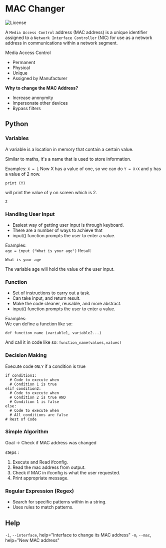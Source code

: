 # MAC Changer 
 ![License](https://img.shields.io/github/license/aniketchavan2211/MAC-Changer?style=for-the-badge)     
 
 A `Media Access Control` address 
 (MAC address) is a unique identifier 
 assigned to a `Network Interface Controller` 
 (NIC) for use as a network address in 
 communications within a network segment.

 Media Access Control
 - Permanent
 - Physical
 - Unique
 - Assigned by Manufacturer

 **Why to change the MAC Address?**
 - Increase anonymity
 - Impersonate other devices
 - Bypass filters

## Python

### Variables

 A variable is a location in memory that
 contain a certain value.
 
 Similar to maths, it's a name that is used 
 to store information.

 Examples:
 `X = 1`
 Now X has a value of one, so we can do
 `Y = X+X`
 and y has a value of 2 now.
 ```
 print (Y)
 ```
 will print the value of y on screen which is 2.
 ```
 2
 ```

### Handling User Input

 - Easiest way of getting user input is through
 keyboard.
 - There are a number of ways to achieve that
 - input() function prompts the user to enter
 a value.

 Examples:     
 `age = input ("What is your age")`
 Result 
 ```
 What is your age
 ```
 The variable age will hold the value of the 
 user input.

### Function

 - Set of instructions to carry out a task.
 - Can take input, and return result.
 - Make the code cleaner, reusable, and more
 abstract.
 - input() function prompts the user to enter
 a value.

 Examples:     
 We can define a function like so:
 ```
 def function_name (variable1, variable2...)
 ```
 And call it in code like so:
 ```function_name(values,values)```
### Decision Making 
 
 Execute code `ONLY` if a condition is true
 ```
 if condition1:
   # Code to execute when
   # Condition 1 is true
 elif condition2:
   # Code to execute when
   # Condition 2 is true AND
   # Condition 1 is false
 else:
   # Code to execute when
   # All conditions are false
 # Rest of Code
 ```

### Simple Algorithm
 Goal -> Check if MAC address was changed
 
 steps :

 1. Execute and Read ifconfig.
 2. Read the mac address from output.
 3. Check if MAC in ifconfig is what the user requested.
 4. Print appropriate message.

### Regular Expression (Regex)

 - Search for specific patterns within in a string.
 - Uses rules to match patterns.

## Help

 `-i`, `--interface`, help="Interface to change its MAC address"
 `-m`, `--mac`, help="New MAC address"

